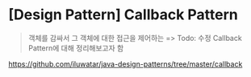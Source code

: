 # [Design Pattern] Callback Pattern
> 객체를 감싸서 그 객체에 대한 접근을 제어하는 => Todo: 수정
Callback Pattern에 대해 정리해보고자 함







https://github.com/iluwatar/java-design-patterns/tree/master/callback



